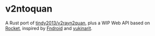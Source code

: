 # v2ntoquan
A Rust port of [tindy2013/v2rayn2quan](https://github.com/tindy2013/v2rayn2quan),
plus a WIP Web API based on [Rocket](https://rocket.rs/), inspired by [Fndroid] and [yukinarit].

[Fndroid]: https://github.com/Fndroid/jsbox_script/wiki/%E5%BC%80%E6%94%BE%E6%8E%A5%E5%8F%A3%E4%BD%BF%E7%94%A8%E5%8F%8A%E8%AF%B4%E6%98%8E#v2rayn%E8%AE%A2%E9%98%85%E8%BD%AC%E6%8D%A2quantumult%E8%AE%A2%E9%98%85
[yukinarit]: https://github.com/yukinarit/rocket-webapi
